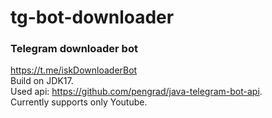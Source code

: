 # tg-bot-downloader
### Telegram downloader bot
https://t.me/iskDownloaderBot \
Build on JDK17. \
Used api: https://github.com/pengrad/java-telegram-bot-api. \
Currently supports only Youtube.
